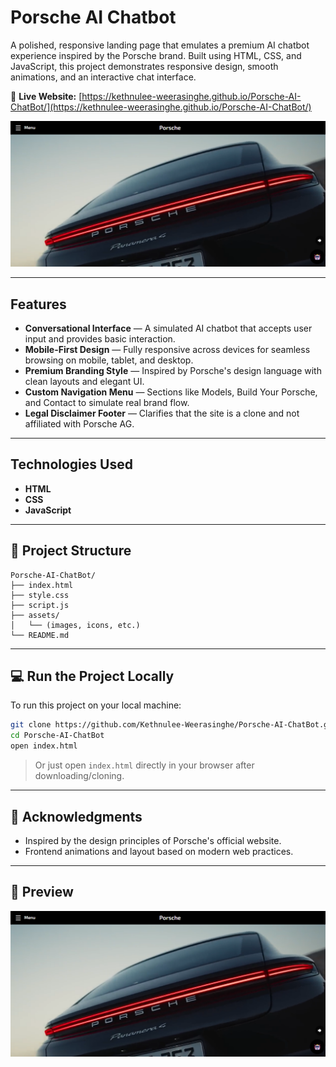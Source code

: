 # Porsche AI Chatbot

A polished, responsive landing page that emulates a premium AI chatbot experience inspired by the Porsche brand. Built using HTML, CSS, and JavaScript, this project demonstrates responsive design, smooth animations, and an interactive chat interface.

🔗 **Live Website:** [https://kethnulee-weerasinghe.github.io/Porsche-AI-ChatBot/](https://kethnulee-weerasinghe.github.io/Porsche-AI-ChatBot/)

![Website Preview](./preview.png)

---

## Features

- **Conversational Interface** — A simulated AI chatbot that accepts user input and provides basic interaction.
- **Mobile-First Design** — Fully responsive across devices for seamless browsing on mobile, tablet, and desktop.
- **Premium Branding Style** — Inspired by Porsche's design language with clean layouts and elegant UI.
- **Custom Navigation Menu** — Sections like Models, Build Your Porsche, and Contact to simulate real brand flow.
- **Legal Disclaimer Footer** — Clarifies that the site is a clone and not affiliated with Porsche AG.

---

## Technologies Used

- **HTML**
- **CSS**
- **JavaScript**

---

## 📂 Project Structure

```
Porsche-AI-ChatBot/
├── index.html
├── style.css
├── script.js
├── assets/
│   └── (images, icons, etc.)
└── README.md
```

---

## 💻 Run the Project Locally

To run this project on your local machine:

```bash
git clone https://github.com/Kethnulee-Weerasinghe/Porsche-AI-ChatBot.git
cd Porsche-AI-ChatBot
open index.html
```

> Or just open `index.html` directly in your browser after downloading/cloning.

---



## 🙌 Acknowledgments

- Inspired by the design principles of Porsche's official website.
- Frontend animations and layout based on modern web practices.

---

## 📸 Preview

![Porsche AI Chatbot Screenshot](./preview.png)
